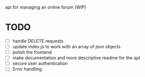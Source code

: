 api for managing an online forum (WIP)

# TODO
- [ ] handle DELETE requests 
- [ ] update index.js to work with an array of json objects
- [ ] polish the frontend 
- [ ] make documentation and more descriptive readme for the api
- [ ] secure user authentication 
- [ ] Error handling